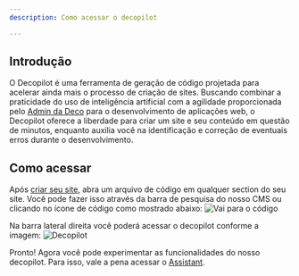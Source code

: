 ```yaml
---
description: Como acessar o decopilot

---
```


## Introdução

O Decopilot é uma ferramenta de geração de código projetada para acelerar ainda
mais o processo de criação de sites. Buscando combinar a praticidade do uso de
inteligência artificial com a agilidade proporcionada pelo
[Admin da Deco](https://admin.deco.cx/) para o desenvolvimento de aplicações
web, o Decopilot oferece a liberdade para criar um site e seu conteúdo em
questão de minutos, enquanto auxilia você na identificação e correção de
eventuais erros durante o desenvolvimento.

## Como acessar

Após [criar seu site](https://deco.cx/docs/pt/getting-started/creating-a-site),
abra um arquivo de código em qualquer section do seu site. Você pode fazer isso
através da barra de pesquisa do nosso CMS ou clicando no ícone de código como
mostrado abaixo:
![Vai para o código](https://ozksgdmyrqcxcwhnbepg.supabase.co/storage/v1/object/public/assets/10475/e92ec929-45eb-4dfc-bc90-b517001ef5f7)

Na barra lateral direita você poderá acessar o decopilot conforme a imagem:
![Decopilot](https://ozksgdmyrqcxcwhnbepg.supabase.co/storage/v1/object/public/assets/10664/3a7f448c-e5f4-4aa5-9328-9c573695be4f)

Pronto! Agora você pode experimentar as funcionalidades do nosso decopilot. Para
isso, vale a pena acessar o
[Assistant](https://deco.cx/docs/pt/decopilot/assistant).
